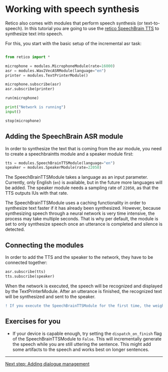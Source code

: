 # Working with speech synthesis

Retico also comes with modules that perform speech synthesis (or text-to-speech). In this tutorial you are going to use the [retico SpeechBrain TTS](https://github.com/retico-team/speechbraintts) to synthesize text into speech.

For this, you start with the basic setup of the incremental asr task:

```python

from retico import *

microphone = modules.MicrophoneModule(rate=16000)
asr = modules.Wav2VecASRModule(language="en")
printer = modules.TextPrinterModule()

microphone.subscribe(asr)
asr.subscribe(printer)

run(microphone)

print("Network is running")
input()

stop(microphone)
```

## Adding the SpeechBrain ASR module

In order to synthesize the text that is coming from the asr module, you need to create a speechbraintts module and a speaker module first:

```python
tts = modules.SpeechBrainTTSModule(language="en")
speaker = modules.SpeakerModule(rate=22050)
```

The SpeechBrainTTSModule takes a language as an input parameter. Currently, only English (`en`) is available, but in the future more languages will be added. The speaker module needs a sampling rate of `22050`, as that the TTS outputs IUs with that rate.

The SpeechBrainTTSModule uses a caching functionality in order to synthesize text faster if it has already been synthesized. However, because synthesizing speech through a neural network is very time intensive, the process may take multiple seconds. That is why per default, the module is set to only synthesize speech once an utterance is completed and silence is detected.

## Connecting the modules

In order to add the TTS and the speaker to the network, they have to be connected together:

```python
asr.subscribe(tts)
tts.subscribe(speaker)
```

When the network is executed, the speech will be recognized and displayed by the TextPrinterModule. After an utterance is finished, the recognized text will be synthesized and sent to the speaker.

```diff
! If you execute the SpeechBrainTTSModule for the first time, the weights for the network will be downloaded, which might take a while.
```

## Exercises for you

- If your device is capable enough, try setting the `dispatch_on_finish` flag of the SpeechBrainTTSModule to `False`. This will incrementally generate the speech while you are still uttering the sentence. This might add some artifacts to the speech and works best on longer sentences.

---

[Next step: Adding dialogue management](04_dialogue.md)